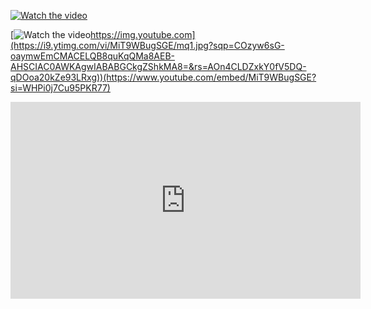 [![Watch the video](https://i9.ytimg.com/vi/MiT9WBugSGE/mq1.jpg?sqp=COzyw6sG-oaymwEmCMACELQB8quKqQMa8AEB-AHSCIAC0AWKAgwIABABGCkgZShkMA8=&rs=AOn4CLDZxkY0fV5DQ-qDOoa20kZe93LRxg)](https://www.youtube.com/embed/MiT9WBugSGE?si=WHPi0j7Cu95PKR77)


[![Watch the video]([)https://img.youtube.com](https://i9.ytimg.com/vi/MiT9WBugSGE/mq1.jpg?sqp=COzyw6sG-oaymwEmCMACELQB8quKqQMa8AEB-AHSCIAC0AWKAgwIABABGCkgZShkMA8=&rs=AOn4CLDZxkY0fV5DQ-qDOoa20kZe93LRxg))(https://www.youtube.com/embed/MiT9WBugSGE?si=WHPi0j7Cu95PKR77)

<iframe width="560" height="315" src="https://www.youtube.com/embed/MiT9WBugSGE?si=WHPi0j7Cu95PKR77" title="YouTube video player" frameborder="0" allow="accelerometer; autoplay; clipboard-write; encrypted-media; gyroscope; picture-in-picture; web-share" allowfullscreen></iframe>

